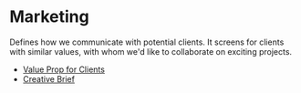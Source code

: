 # Marketing

Defines how we communicate with potential clients. It screens for clients with similar values, with whom we'd like to collaborate on exciting projects.

  * [Value Prop for Clients](./VALUE_PROP.md)
  * [Creative Brief](./CREATIVE_BRIEF.md)
